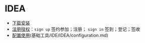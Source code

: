 # IDEA

* [下载安装](基础工具/IDE/IDEA/install.md)
* [注册授权](基础工具/IDE/IDEA/sign-up-in.md)：`sign up` 签约参加；注册； `sign in` 签到；登记；签收
* [配置使用]()(基础工具/IDE/IDEA/configuration.md)

